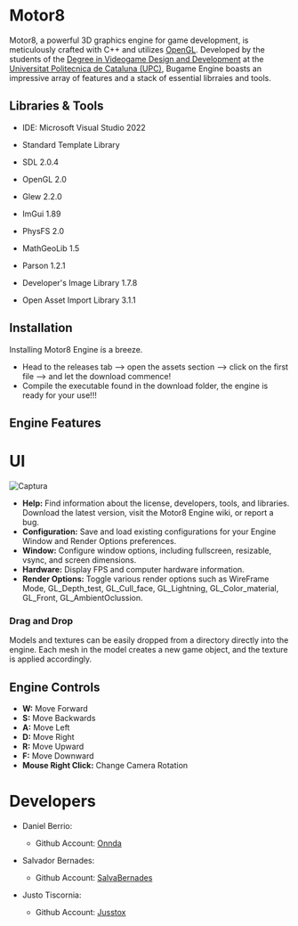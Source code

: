 # Motor8

Motor8, a powerful 3D graphics engine for game development, is meticulously crafted with C++ and utilizes [OpenGL](https://www.opengl.org/). Developed by the students of the [Degree in Videogame Design and Development](https://www.citm.upc.edu/ing/estudis/graus-videojocs/) at the [Universitat Politecnica de Cataluna (UPC)](https://www.upc.edu/ca), Bugame Engine boasts an impressive array of features and a stack of essential librraies and tools.

## Libraries & Tools

- IDE: Microsoft Visual Studio 2022

- Standard Template Library
- SDL 2.0.4
- OpenGL 2.0
- Glew 2.2.0
- ImGui 1.89
- PhysFS 2.0
- MathGeoLib 1.5
- Parson 1.2.1
- Developer's Image Library 1.7.8
- Open Asset Import Library 3.1.1

## Installation

Installing Motor8 Engine is a breeze. 

- Head to the releases tab --> open the assets section --> click on the first file --> and let the download commence!
- Compile the executable found in the download folder, the engine is ready for your use!!!

## Engine Features

# UI
![Captura](https://user-images.githubusercontent.com/72123380/198897943-5197fc2b-91a8-4721-a32c-ff061b5348c8.PNG)

- **Help:** Find information about the license, developers, tools, and libraries. Download the latest version, visit the Motor8 Engine wiki, or report a bug.
- **Configuration:** Save and load existing configurations for your Engine Window and Render Options preferences.
- **Window:** Configure window options, including fullscreen, resizable, vsync, and screen dimensions.
- **Hardware:** Display FPS and computer hardware information.
- **Render Options:** Toggle various render options such as WireFrame Mode, GL_Depth_test, GL_Cull_face, GL_Lightning, GL_Color_material, GL_Front, GL_AmbientOclussion.

### Drag and Drop

Models and textures can be easily dropped from a directory directly into the engine. Each mesh in the model creates a new game object, and the texture is applied accordingly.

## Engine Controls

- **W:** Move Forward
- **S:** Move Backwards
- **A:** Move Left
- **D:** Move Right
- **R:** Move Upward
- **F:** Move Downward
- **Mouse Right Click:** Change Camera Rotation

# Developers

- Daniel Berrio:
  - Github Account: [Onnda](https://github.com/Onnda)

- Salvador Bernades:
  - Github Account: [SalvaBernades](https://github.com/SalvaBernades)

- Justo Tiscornia:
  - Github Account: [Jusstox](https://github.com/Jusstox)